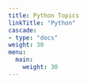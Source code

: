 ```yaml
---
title: Python Topics
linkTitle: "Python"
cascade:
- type: "docs"
weight: 30
menu:
  main:
    weight: 30
---
```

